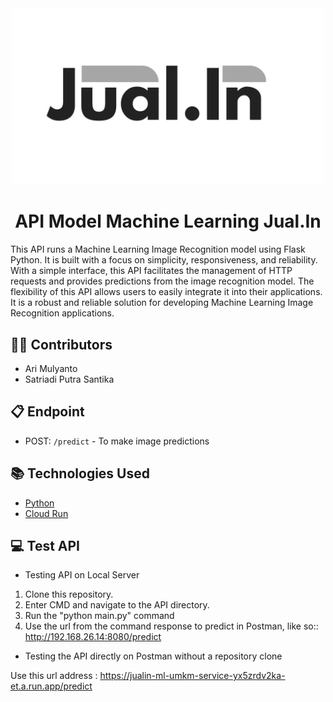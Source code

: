 <div align="center">

<img src="image/product_logo.png" alt='Jualin logo' width=500/>

# API Model Machine Learning Jual.In

<div align="left">

This API runs a Machine Learning Image Recognition model using Flask Python. It is built with a focus on simplicity, responsiveness, and reliability. With a simple interface, this API facilitates the management of HTTP requests and provides predictions from the image recognition model. The flexibility of this API allows users to easily integrate it into their applications. It is a robust and reliable solution for developing Machine Learning Image Recognition applications.

## 👨‍🏭 Contributors
- Ari Mulyanto
- Satriadi Putra Santika

## 📋 Endpoint

- POST: `/predict` - To make image predictions

## 📚 Technologies Used

- [Python](https://www.python.org/)
- [Cloud Run](https://cloud.google.com/)

## 💻 Test API
- Testing API on Local Server

1. Clone this repository.
2. Enter CMD and navigate to the API directory.
3. Run the "python main.py" command
4. Use the url from the command response to predict in Postman, like so:: http://192.168.26.14:8080/predict

- Testing the API directly on Postman without a repository clone

 Use this url address : https://jualin-ml-umkm-service-yx5zrdv2ka-et.a.run.app/predict
